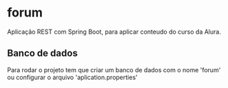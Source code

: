 # forum
Aplicação REST com Spring Boot, para aplicar conteudo do curso da Alura.

## Banco de dados
Para rodar o projeto tem que criar um banco de dados com o nome 'forum' ou configurar o arquivo 'aplication.properties'
